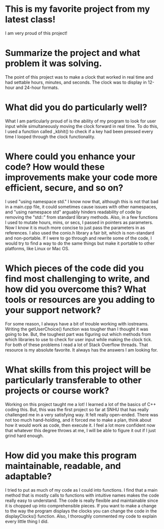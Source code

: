 # This is my favorite project from my latest class!
I am very proud of this project!

# Summarize the project and what problem it was solving.
The point of this project was to make a clock that worked in real time and had settable hours, minutes, and seconds. The clock was to display in 12-hour and 24-hour formats.

# What did you do particularly well?
What I am particularly proud of is the ability of my program to look for user input while simultaneously moving the clock forward in real time. To do this, I used a function called _kbhit() to check if a key had been pressed every time I looped through the clock functionality.

# Where could you enhance your code? How would these improvements make your code more efficient, secure, and so on?
I used "using namespace std." I know now that, although this is not that bad in a main.cpp file, it could sometimes cause issues with other namespaces, and "using namespace std" arguably hinders readability of code by removing the "std::" from standard library methods.
Also, in a few functions I used to mutate hours, mins, or secs, I passed in pointers as parameters. Now I know it is much more concise to just pass the parameters in as references.
I also used the conio.h library a fair bit, which is non-standard and non-portable. If I were to go through and rewrite some of the code, I would try to find a way to do the same things but make it portable to other platforms, like Linux or Mac OS.

# Which pieces of the code did you find most challenging to write, and how did you overcome this? What tools or resources are you adding to your support network?
For some reason, I always have a bit of trouble working with iostreams. Writing the getUserChoice() function was tougher than I thought it was going to be. But, the toughest part was figuring out which methods from which libraries to use to check for user input while making the clock tick.
For both of these problems I read a lot of Stack Overflow threads. That resource is my absolute favorite. It always has the answers I am looking for.

# What skills from this project will be particularly transferable to other projects or course work?
Working on this project taught me a lot! I learned a lot of the basics of C++ coding this. But, this was the first project so far at SNHU that has really challenged me in a very satisfying way. It felt really open-ended. There was not too much hand-holding, and it forced me to make a plan, think about how it would work as code, then execute it. I feel a lot more confident now that whatever this degree throws at me, I will be able to figure it out if I just grind hard enough.

# How did you make this program maintainable, readable, and adaptable?
I tried to put as much of my code as I could into functions. I find that a main method that is mostly calls to functions with intuitive names makes the code really easy to understand. The code is really flexible and maintainable since it is chopped up into comprehensible pieces. If you want to make a change to the way the program displays the clocks you can change the code in the displayClocks() function. Also, I thoroughly commented my code to explain every little thing I did.
